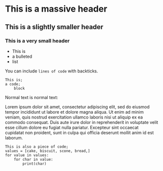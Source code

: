 # This is a massive header

## This is a slightly smaller header

### This is a very small header


- This is
- a bulleted
- list


You can include `lines of code` with backticks.

```
This is;
a code;
	block
```




Normal text is normal text:

Lorem ipsum dolor sit amet, consectetur adipiscing elit, sed do eiusmod tempor incididunt ut labore et dolore magna aliqua. Ut enim ad minim veniam, quis nostrud exercitation ullamco laboris nisi ut aliquip ex ea commodo consequat. Duis aute irure dolor in reprehenderit in voluptate velit esse cillum dolore eu fugiat nulla pariatur. Excepteur sint occaecat cupidatat non proident, sunt in culpa qui officia deserunt mollit anim id est laborum.

```
This is also a piece of code;
values = [cake, biscuit, scone, bread,]
for value in values:
	for char in value:
		print(char)
```







